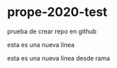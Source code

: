 # prope-2020-test
prueba de crear repo en github

esta es una nueva línea

esta es una nueva línea desde rama
